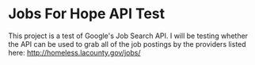 # Jobs For Hope API Test

This project is a test of Google's Job Search API. I will be testing whether the API can be used to grab all of the job postings by the providers listed here: http://homeless.lacounty.gov/jobs/
